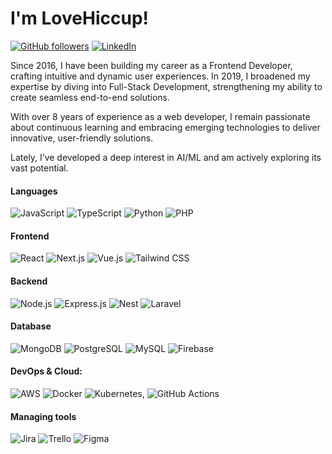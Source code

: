 # I'm LoveHiccup!  
[![GitHub followers](https://img.shields.io/github/followers/lovehiccup?style=social)](https://github.com/lovehiccup)
[![LinkedIn](https://img.shields.io/badge/LinkedIn-blue?style=flat&logo=linkedin)](https://linkedin.com/in/lovehiccup)

Since 2016, I have been building my career as a Frontend Developer, crafting intuitive and dynamic user experiences.
In 2019, I broadened my expertise by diving into Full-Stack Development, strengthening my ability to create seamless end-to-end solutions.

With over 8 years of experience as a web developer, I remain passionate about continuous learning and embracing emerging technologies to deliver innovative, user-friendly solutions.

Lately, I’ve developed a deep interest in AI/ML and am actively exploring its vast potential.


#### **Languages**  
![JavaScript](https://img.shields.io/badge/-JavaScript-F7DF1E?style=flat-square&logo=javascript&logoColor=black)
![TypeScript](https://img.shields.io/badge/-TypeScript-007ACC?style=flat-square&logo=typescript&logoColor=white)
![Python](https://img.shields.io/badge/-Python-3776AB?style=flat-square&logo=python&logoColor=white)
![PHP](https://img.shields.io/badge/php-%23777BB4.svg?style=flat-square&logo=php&logoColor=white) 

#### **Frontend**  
![React](https://img.shields.io/badge/-React-61DAFB?style=flat-square&logo=react&logoColor=black)
![Next.js](https://img.shields.io/badge/-Next.js-000?style=flat-square&logo=next.js)
![Vue.js](https://img.shields.io/badge/vuejs-%2335495e.svg?style=flat-square&logo=vuedotjs&logoColor=%234FC08D) 
![Tailwind CSS](https://img.shields.io/badge/-TailwindCSS-38B2AC?style=flat-square&logo=tailwind-css&logoColor=white)

#### **Backend**  
![Node.js](https://img.shields.io/badge/-Node.js-339933?style=flat-square&logo=node.js&logoColor=white)
![Express.js](https://img.shields.io/badge/-Express.js-000?style=flat-square&logo=express)
![Nest](https://img.shields.io/badge/Nest.js-%23E0234E.svg?style=flat-square&logo=nestjs&logoColor=white)
![Laravel](https://img.shields.io/badge/laravel-%23FF2D20.svg?style=flat-square&logo=laravel&logoColor=white) 

#### **Database**  
![MongoDB](https://img.shields.io/badge/-MongoDB-47A248?style=flat-square&logo=mongodb&logoColor=white)
![PostgreSQL](https://img.shields.io/badge/-PostgreSQL-336791?style=flat-square&logo=postgresql&logoColor=white)
![MySQL](https://img.shields.io/badge/MySQL-4479A1?style=flat-square&logo=mysql&logoColor=fff)
![Firebase](https://img.shields.io/badge/Firebase-039BE5?style=flat-square&logo=Firebase&logoColor=white)

#### **DevOps & Cloud:** 
![AWS](https://img.shields.io/badge/AWS-%23FF9900.svg?style=flat-square&logo=amazon-web-services&logoColor=white) 
![Docker](https://img.shields.io/badge/Docker-2496ED?style=flat-square&logo=docker&logoColor=fff)
![Kubernetes](https://img.shields.io/badge/Kubernetes-326CE5?style=flat-square&logo=kubernetes&logoColor=fff), 
![GitHub Actions](https://img.shields.io/badge/GitHub_Actions-2088FF?style=flat-square&logo=github-actions&logoColor=white)

#### Managing tools
![Jira](https://img.shields.io/badge/Jira-0052CC?style=flat-square&logo=jira&logoColor=fff)
![Trello](https://img.shields.io/badge/Trello-0052CC?style=flat-square&logo=trello&logoColor=fff)
![Figma](https://img.shields.io/badge/Figma-F24E1E?style=flat-square&logo=figma&logoColor=white)

